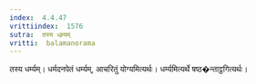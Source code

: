 ```yaml
---
index:  4.4.47
vrittiindex:  1576
sutra:  तस्य धम्र्यम्
vritti:  balamanorama 
---
```


तस्य धर्म्यम्। धर्मदनपेतं धर्म्यम्, आचरितुं योग्यमित्यर्थः। धर्म्यमित्यर्थे षष्ठ�न्ताट्ठगित्यर्थः। 


